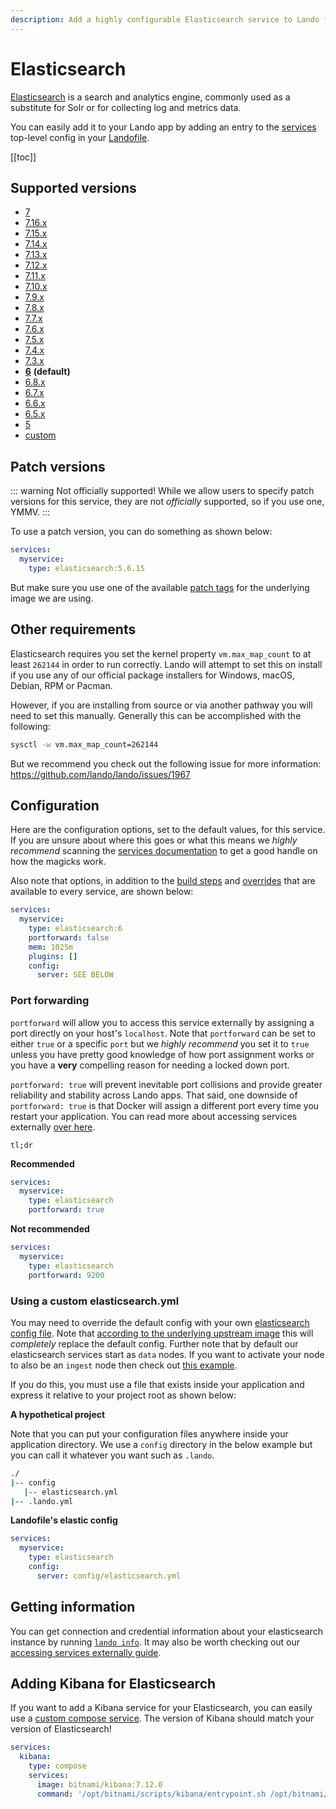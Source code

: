 ```yaml
---
description: Add a highly configurable Elasticsearch service to Lando for local development with all the power of Docker and Docker Compose.
---
```


# Elasticsearch

[Elasticsearch](https://www.elastic.co/products/elasticsearch) is a search and analytics engine, commonly used as a substitute for Solr or for collecting log and metrics data.

You can easily add it to your Lando app by adding an entry to the [services](https://docs.lando.dev/config/services.html) top-level config in your [Landofile](https://docs.lando.dev/config/lando.html).

[[toc]]

## Supported versions

*   [7](https://hub.docker.com/r/bitnami/elasticsearch)
*   [7.16.x](https://hub.docker.com/r/bitnami/elasticsearch)
*   [7.15.x](https://hub.docker.com/r/bitnami/elasticsearch)
*   [7.14.x](https://hub.docker.com/r/bitnami/elasticsearch)
*   [7.13.x](https://hub.docker.com/r/bitnami/elasticsearch)
*   [7.12.x](https://hub.docker.com/r/bitnami/elasticsearch)
*   [7.11.x](https://hub.docker.com/r/bitnami/elasticsearch)
*   [7.10.x](https://hub.docker.com/r/bitnami/elasticsearch)
*   [7.9.x](https://hub.docker.com/r/bitnami/elasticsearch)
*   [7.8.x](https://hub.docker.com/r/bitnami/elasticsearch)
*   [7.7.x](https://hub.docker.com/r/bitnami/elasticsearch)
*   [7.6.x](https://hub.docker.com/r/bitnami/elasticsearch)
*   [7.5.x](https://hub.docker.com/r/bitnami/elasticsearch)
*   [7.4.x](https://hub.docker.com/r/bitnami/elasticsearch)
*   [7.3.x](https://hub.docker.com/r/bitnami/elasticsearch)
*   **[6](https://hub.docker.com/r/bitnami/elasticsearch)** **(default)**
*   [6.8.x](https://hub.docker.com/r/bitnami/elasticsearch)
*   [6.7.x](https://hub.docker.com/r/bitnami/elasticsearch)
*   [6.6.x](https://hub.docker.com/r/bitnami/elasticsearch)
*   [6.5.x](https://hub.docker.com/r/bitnami/elasticsearch)
*   [5](https://hub.docker.com/r/bitnami/elasticsearch)
*   [custom](https://docs.lando.dev/config/services.html#advanced)

## Patch versions

::: warning Not officially supported!
While we allow users to specify patch versions for this service, they are not *officially* supported, so if you use one, YMMV.
:::

To use a patch version, you can do something as shown below:

```yaml
services:
  myservice:
    type: elasticsearch:5.6.15
```

But make sure you use one of the available [patch tags](https://hub.docker.com/r/bitnami/elasticsearch/tags) for the underlying image we are using.

## Other requirements

Elasticsearch requires you set the kernel property `vm.max_map_count` to at least `262144` in order to run correctly. Lando will attempt to set this on install if you use any of our official package installers for Windows, macOS, Debian, RPM or Pacman.

However, if you are installing from source or via another pathway you will need to set this manually. Generally this can be accomplished with the following:

```bash
sysctl -w vm.max_map_count=262144
```

But we recommend you check out the following issue for more information:
<https://github.com/lando/lando/issues/1967>

## Configuration

Here are the configuration options, set to the default values, for this service. If you are unsure about where this goes or what this means we *highly recommend* scanning the [services documentation](https://docs.lando.dev/config/services.html) to get a good handle on how the magicks work.

Also note that options, in addition to the [build steps](https://docs.lando.dev/config/services.html#build-steps) and [overrides](https://docs.lando.dev/config/services.html#overrides) that are available to every service, are shown below:

```yaml
services:
  myservice:
    type: elasticsearch:6
    portforward: false
    mem: 1025m
    plugins: []
    config:
      server: SEE BELOW
```

### Port forwarding

`portforward` will allow you to access this service externally by assigning a port directly on your host's `localhost`. Note that `portforward` can be set to either `true` or a specific `port` but we *highly recommend* you set it to `true` unless you have pretty good knowledge of how port assignment works or you have a **very** compelling reason for needing a locked down port.

`portforward: true` will prevent inevitable port collisions and provide greater reliability and stability across Lando apps. That said, one downside of `portforward: true` is that Docker will assign a different port every time you restart your application. You can read more about accessing services externally [over here](https://docs.lando.dev/guides/external-access.html).

`tl;dr`

**Recommended**

```yaml
services:
  myservice:
    type: elasticsearch
    portforward: true
```

**Not recommended**

```yaml
services:
  myservice:
    type: elasticsearch
    portforward: 9200
```

### Using a custom elasticsearch.yml

You may need to override the default config with your own [elasticsearch config file](https://www.elastic.co/guide/en/elasticsearch/reference/current/settings.html#settings). Note that [according to the underlying upstream image](https://github.com/bitnami/bitnami-docker-elasticsearch#configuration-file) this will _completely_ replace the default config. Further note that by default our elasticsearch services start as `data` nodes. If you want to activate your node to also be an `ingest` node then check out [this example](https://github.com/lando/cli/tree/main/examples/elasticsearch).

If you do this, you must use a file that exists inside your application and express it relative to your project root as shown below:

**A hypothetical project**

Note that you can put your configuration files anywhere inside your application directory. We use a `config` directory in the below example but you can call it whatever you want such as `.lando`.

```bash
./
|-- config
   |-- elasticsearch.yml
|-- .lando.yml
```

**Landofile's elastic config**

```yaml
services:
  myservice:
    type: elasticsearch
    config:
      server: config/elasticsearch.yml
```

## Getting information

You can get connection and credential information about your elasticsearch instance by running [`lando info`](https://docs.lando.dev/cli/info.html). It may also be worth checking out our [accessing services externally guide](https://docs.lando.dev/guides/external-access.html).

<RelatedGuides tag="Elasticsearch"/>

## Adding Kibana for Elasticsearch

If you want to add a Kibana service for your Elasticsearch, you can easily use a [custom compose service](./compose.html).
The version of Kibana should match your version of Elasticsearch!

```yaml
services:
  kibana:
    type: compose
    services:
      image: bitnami/kibana:7.12.0
      command: '/opt/bitnami/scripts/kibana/entrypoint.sh /opt/bitnami/scripts/kibana/run.sh'
```
